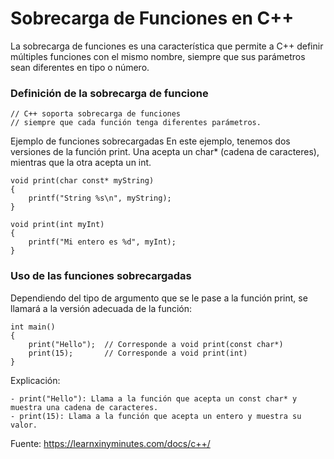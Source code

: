 # Sobrecarga de Funciones en C++
La sobrecarga de funciones es una característica que permite a C++ definir múltiples funciones con el mismo nombre, 
siempre que sus parámetros sean diferentes en tipo o número.

### Definición de la sobrecarga de funcione
```
// C++ soporta sobrecarga de funciones
// siempre que cada función tenga diferentes parámetros.
```
Ejemplo de funciones sobrecargadas
En este ejemplo, tenemos dos versiones de la función print. Una acepta un char* (cadena de caracteres), mientras que la otra acepta un int.
```
void print(char const* myString)
{
    printf("String %s\n", myString);
}

void print(int myInt)
{
    printf("Mi entero es %d", myInt);
}
```

### Uso de las funciones sobrecargadas
Dependiendo del tipo de argumento que se le pase a la función print, se llamará a la versión adecuada de la función:
```
int main()
{
    print("Hello");  // Corresponde a void print(const char*)
    print(15);       // Corresponde a void print(int)
}
```

Explicación:

    - print("Hello"): Llama a la función que acepta un const char* y muestra una cadena de caracteres.
    - print(15): Llama a la función que acepta un entero y muestra su valor.



Fuente: https://learnxinyminutes.com/docs/c++/
